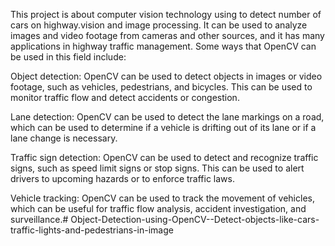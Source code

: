 This project is about computer vision technology using to detect number of cars on highway.vision and image processing. It can be used to analyze images and video footage from cameras and other sources, and it has many applications in highway traffic management. Some ways that OpenCV can be used in this field include:

Object detection: OpenCV can be used to detect objects in images or video footage, such as vehicles, pedestrians, and bicycles. This can be used to monitor traffic flow and detect accidents or congestion.

Lane detection: OpenCV can be used to detect the lane markings on a road, which can be used to determine if a vehicle is drifting out of its lane or if a lane change is necessary.

Traffic sign detection: OpenCV can be used to detect and recognize traffic signs, such as speed limit signs or stop signs. This can be used to alert drivers to upcoming hazards or to enforce traffic laws.

Vehicle tracking: OpenCV can be used to track the movement of vehicles, which can be useful for traffic flow analysis, accident investigation, and surveillance.# Object-Detection-using-OpenCV--Detect-objects-like-cars-traffic-lights-and-pedestrians-in-image
